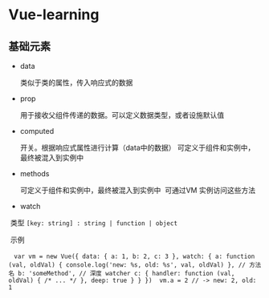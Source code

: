 # Vue-learning

## 基础元素

* data

  类似于类的属性，传入响应式的数据
  
* prop

  用于接收父组件传递的数据。可以定义数据类型，或者设施默认值
  
* computed

  开关。根据响应式属性进行计算（data中的数据）
  可定义于组件和实例中，最终被混入到实例中
  
* methods

  可定义于组件和实例中，最终被混入到实例中
  可通过VM 实例访问这些方法

* watch
  
  类型 ` [key: string] : string | function | object `
  
  示例
  
  ```
  var vm = new Vue({
    data: {
      a: 1,
      b: 2,
      c: 3
    },
    watch: {
      a: function (val, oldVal) {
        console.log('new: %s, old: %s', val, oldVal)
      },
      // 方法名
      b: 'someMethod',
      // 深度 watcher
      c: {
        handler: function (val, oldVal) { /* ... */ },
        deep: true
      }
    }
  })
  vm.a = 2 // -> new: 2, old: 1
  ```
